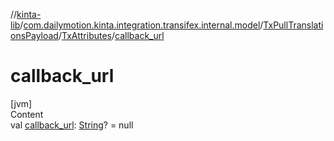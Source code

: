 //[kinta-lib](../../../../index.md)/[com.dailymotion.kinta.integration.transifex.internal.model](../../index.md)/[TxPullTranslationsPayload](../index.md)/[TxAttributes](index.md)/[callback_url](callback_url.md)



# callback_url  
[jvm]  
Content  
val [callback_url](callback_url.md): [String](https://kotlinlang.org/api/latest/jvm/stdlib/kotlin/-string/index.html)? = null  



